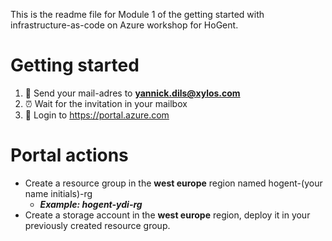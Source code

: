 This is the readme file for Module 1 of the getting started with infrastructure-as-code on Azure workshop for HoGent.

# Getting started

1. 💌 Send your mail-adres to **yannick.dils@xylos.com**
2. ⏰ Wait for the invitation in your mailbox
3. 🚀 Login to https://portal.azure.com

# Portal actions

- Create a resource group in the **west europe** region named hogent-(your name initials)-rg
  - ***Example: hogent-ydi-rg***
- Create a storage account in the **west europe** region, deploy it in your previously created resource group.
